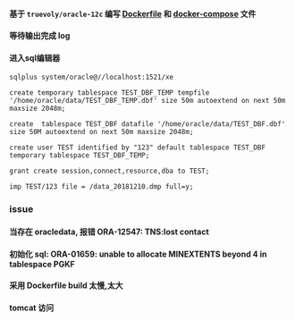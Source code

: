 #### 基于 `truevoly/oracle-12c` 编写 [Dockerfile](Dockerfile-initdb) 和 [docker-compose](docker-compose.yml) 文件

#### 等待输出完成 log

#### 进入sql编辑器

```shell
sqlplus system/oracle@//localhost:1521/xe
```

```roomsql
create temporary tablespace TEST_DBF_TEMP tempfile '/home/oracle/data/TEST_DBF_TEMP.dbf' size 50m autoextend on next 50m maxsize 2048m;

create  tablespace TEST_DBF datafile '/home/oracle/data/TEST_DBF.dbf' size 50M autoextend on next 50m maxsize 2048m;

create user TEST identified by "123" default tablespace TEST_DBF temporary tablespace TEST_DBF_TEMP;

grant create session,connect,resource,dba to TEST;

imp TEST/123 file = /data_20181210.dmp full=y;

```

### issue
#### 当存在 oracledata, 报错 ORA-12547: TNS:lost contact
#### 初始化 sql: ORA-01659: unable to allocate MINEXTENTS beyond 4 in tablespace PGKF
#### 采用 Dockerfile build 太慢,太大
#### tomcat 访问